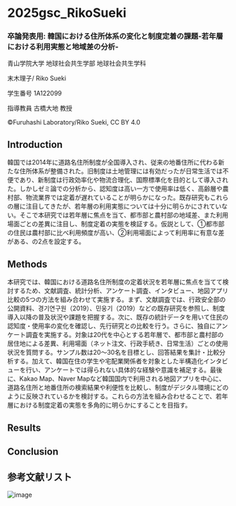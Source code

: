 # 2025gsc_RikoSueki
### 卒論発表用: 韓国における住所体系の変化と制度定着の課題-若年層における利用実態と地域差の分析-

青山学院大学 地球社会共生学部 地球社会共生学科

末木理子/ Riko Sueki

学生番号 1A122099

指導教員 古橋大地 教授

©︎Furuhashi Laboratory/Riko Sueki, CC BY 4.0
## Introduction
韓国では2014年に道路名住所制度が全国導入され、従来の地番住所に代わる新たな住所体系が整備された。旧制度は土地管理には有効だったが日常生活では不便であり、新制度は行政効率化や物流合理化、国際標準化を目的として導入された。しかしゼミ論での分析から、認知度は高い一方で使用率は低く、高齢層や農村部、物流業界では定着が遅れていることが明らかになった。既存研究もこれらの層に注目してきたが、若年層の利用実態については十分に明らかにされていない。そこで本研究では若年層に焦点を当て、都市部と農村部の地域差、また利用場面ごとの差異に注目し、制度定着の実態を検証する。仮説として、①都市部の住民は農村部に比べ利用頻度が高い、②利用場面によって利用率に有意な差がある、の2点を設定する。

## Methods
本研究では、韓国における道路名住所制度の定着状況を若年層に焦点を当てて検討するため、文献調査、統計分析、アンケート調査、インタビュー、地図アプリ比較の5つの方法を組み合わせて実施する。まず、文献調査では、行政安全部の公開資料、경기연구원（2019）、민웅기（2019）などの既存研究を参照し、制度導入以降の普及状況や課題を把握する。次に、既存の統計データを用いて住民の認知度・使用率の変化を確認し、先行研究との比較を行う。さらに、独自にアンケート調査を実施する。対象は20代を中心とする若年層で、都市部と農村部の居住地による差異、利用場面（ネット注文、行政手続き、日常生活）ごとの使用状況を質問する。サンプル数は20〜30名を目標とし、回答結果を集計・比較分析する。加えて、韓国在住の学生や宅配業関係者を対象とした半構造化インタビューを行い、アンケートでは得られない具体的な経験や意識を補足する。最後に、Kakao Map、Naver Mapなど韓国国内で利用される地図アプリを中心に、道路名住所と地番住所の検索結果や利便性を比較し、制度がデジタル環境にどのように反映されているかを検討する。これらの方法を組み合わせることで、若年層における制度定着の実態を多角的に明らかにすることを目指す。

## Results

## Conclusion

## 参考文献リスト
![image](https://github.com/user-attachments/assets/afc3b96b-21a4-4f8b-88c0-6ca6dd833e3f)

